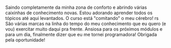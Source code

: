 Saindo completamente da minha zona de conforto e abrindo várias caixinhas de conhecimento novas.
Estou adorando aprender todos os tópicos até aqui levantados.
O curso está "comitando" o meu cérebro! rs
São várias marcas na linha do tempo do meu conhecimento que eu quero (e vou) exercitar muito daqui pra frente.
Ansiosa para os próximos módulos e para um dia, finalmente  dizer que eu me tornei programadora!
Obrigada pela oportunidade!